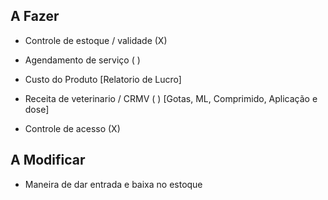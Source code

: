 ## A Fazer

- Controle de estoque / validade (X)

- Agendamento de serviço ( )

- Custo do Produto [Relatorio de Lucro]

- Receita de veterinario / CRMV ( ) [Gotas, ML, Comprimido, Aplicação e dose]

- Controle de acesso (X)

## A Modificar

 - Maneira de dar entrada e baixa no estoque